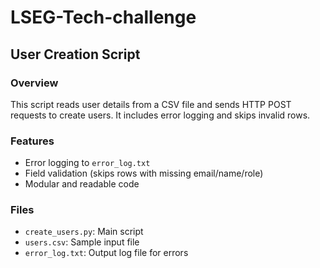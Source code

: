# LSEG-Tech-challenge
## User Creation Script

### Overview
This script reads user details from a CSV file and sends HTTP POST requests to create users. It includes error logging and skips invalid rows.

### Features
- Error logging to `error_log.txt`
- Field validation (skips rows with missing email/name/role)
- Modular and readable code

### Files
- `create_users.py`: Main script
- `users.csv`: Sample input file
- `error_log.txt`: Output log file for errors

